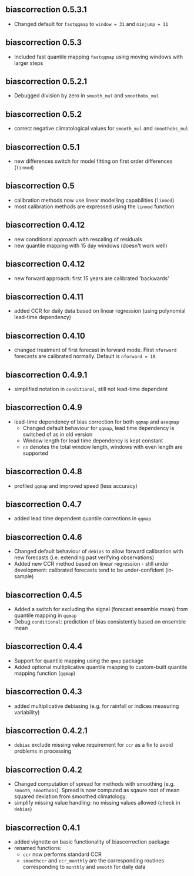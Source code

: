 ## biascorrection 0.5.3.1

* Changed default for `fastqqmap` to `window = 31` and `minjump = 11`

## biascorrection 0.5.3

* Included fast quantile mapping `fastqqmap` using moving windows with larger steps

## biascorrection 0.5.2.1

* Debugged division by zero in `smooth_mul` and `smoothobs_mul`

## biascorrection 0.5.2

* correct negative climatological values for `smooth_mul` and `smoothobs_mul`

## biascorrection 0.5.1

* new differences switch for model fitting on first order differences (`linmod`)

## biascorrection 0.5

* calibration methods now use linear modelling capabilities (`linmod`)
* most calibration methods are expressed using the `linmod` function

## biascorrection 0.4.12

* new conditional approach with rescaling of residuals
* new quantile mapping with 15 day windows (doesn't work well)

## biascorrection 0.4.12

* new forward approach: first 15 years are calibrated 'backwards'

## biascorrection 0.4.11

* added CCR for daily data based on linear regression (using polynomial lead-time dependency)

## biascorrection 0.4.10

* changed treatment of first forecast in forward mode. First `nforward` forecasts are calibrated normally. Default is `nforward = 10`.

## biascorrection 0.4.9.1

* simplified notation in `conditional`, still not lead-time dependent

## biascorrection 0.4.9

* lead-time dependency of bias correction for both `qqmap` and `useqmap`
    - Changed default behaviour for `qqmap`, lead time dependency is switched of as in old version
    - Window length for lead time dependency is kept constant
    - `nn` denotes the total window length, windows with even length are supported

## biascorrection 0.4.8

* profiled `qqmap` and improved speed (less accuracy)

## biascorrection 0.4.7

* added lead time dependent quantile corrections in `qqmap`

## biascorrection 0.4.6

* Changed default behaviour of `debias` to allow forward calibration with new forecasts (i.e. extending past verifying observations)
* Added new CCR method based on linear regression - still under development: calibrated forecasts tend to be under-confident (in-sample)

## biascorrection 0.4.5

* Added a switch for excluding the signal (forecast ensemble mean) from quantile mapping in `qqmap`
* Debug `conditional`: prediction of bias consistently based on ensemble mean

## biascorrection 0.4.4

* Support for quantile mapping using the `qmap` package
* Added optional multiplicative quantile mapping to custom-built quantile mapping function (`qqmap`)

## biascorrection 0.4.3

* added multiplicative debiasing (e.g. for rainfall or indices measuring variability)

## biascorrection 0.4.2.1

* `debias` exclude missing value requirement for `ccr` as a fix to avoid problems in processing

## biascorrection 0.4.2

* Changed computation of spread for methods with smoothing (e.g. `smooth`, `smoothobs`). Spread is now computed as sqaure root of mean squared deviation from smoothed climatology.
* simplify missing value handling: no missing values allowed (check in `debias`)

## biascorrection 0.4.1

* added vignette on basic functionality of biascorrection package
* renamed functions: 
    * `ccr` now performs standard CCR
    * `smoothccr` and `ccr_monthly` are the corresponding routines corresponding to `monthly` and `smooth` for daily data